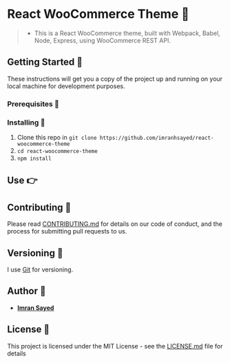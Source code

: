 # React WooCommerce Theme :electric_plug:
> * This is a React WooCommerce theme, built with Webpack, Babel, Node, Express, using WooCommerce REST API.


## Getting Started :rocket:

These instructions will get you a copy of the project up and running on your local machine for development purposes.

### Prerequisites :page_facing_up:


### Installing :wrench:

1. Clone this repo in `git clone https://github.com/imranhsayed/react-woocommerce-theme`
2. `cd react-woocommerce-theme`
3. `npm install`

## Use :point_right:

## Contributing :busts_in_silhouette:

Please read [CONTRIBUTING.md](https://gist.github.com/PurpleBooth/b24679402957c63ec426) for details on our code of conduct, and the process for submitting pull requests to us.

## Versioning :bookmark_tabs:

I use [Git](https://github.com/) for versioning. 

## Author :bust_in_silhouette:

* **[Imran Sayed](https://imransayed.com)**

## License :page_with_curl:

This project is licensed under the MIT License - see the [LICENSE.md](LICENSE.md) file for details
